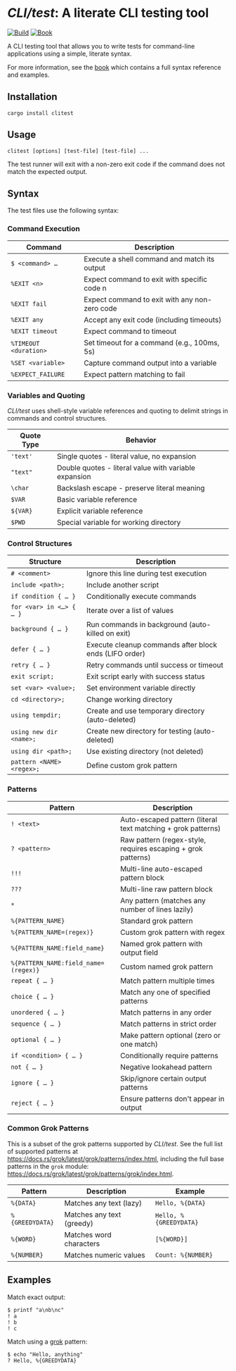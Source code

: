 # _CLI/test_: A literate CLI testing tool

[![Build](https://img.shields.io/github/actions/workflow/status/mmastrac/clitest/build.yml?branch=master)](https://github.com/mmastrac/clitest/actions/workflows/build.yml)
[![Book](https://img.shields.io/badge/book-online-blue)](https://mmastrac.github.io/clitest/)

A CLI testing tool that allows you to write tests for command-line applications
using a simple, literate syntax.

For more information, see the [book](https://mmastrac.github.io/clitest/) which
contains a full syntax reference and examples.

## Installation

```shell
cargo install clitest
```

## Usage

```shell
clitest [options] [test-file] [test-file] ...
```

The test runner will exit with a non-zero exit code if the command does not
match the expected output.

## Syntax

The test files use the following syntax:

### Command Execution

| Command               | Description                                   |
| --------------------- | --------------------------------------------- |
| `$ <command> …`       | Execute a shell command and match its output  |
| `%EXIT <n>`           | Expect command to exit with specific code n   |
| `%EXIT fail`          | Expect command to exit with any non-zero code |
| `%EXIT any`           | Accept any exit code (including timeouts)     |
| `%EXIT timeout`       | Expect command to timeout                     |
| `%TIMEOUT <duration>` | Set timeout for a command (e.g., 100ms, 5s)   |
| `%SET <variable>`     | Capture command output into a variable        |
| `%EXPECT_FAILURE`     | Expect pattern matching to fail               |

### Variables and Quoting

_CLI/test_ uses shell-style variable references and quoting to delimit strings
in commands and control structures.

| Quote Type | Behavior                                              |
| ---------- | ----------------------------------------------------- |
| `'text'`   | Single quotes - literal value, no expansion           |
| `"text"`   | Double quotes - literal value with variable expansion |
| `\char`    | Backslash escape - preserve literal meaning           |
| `$VAR`     | Basic variable reference                              |
| `${VAR}`   | Explicit variable reference                           |
| `$PWD`     | Special variable for working directory                |

### Control Structures

| Structure                 | Description                                            |
| ------------------------- | ------------------------------------------------------ |
| `# <comment>`             | Ignore this line during test execution                 |
| `include <path>;`         | Include another script                                 |
| `if condition { … }`      | Conditionally execute commands                         |
| `for <var> in <…> { … }`  | Iterate over a list of values                          |
| `background { … }`        | Run commands in background (auto-killed on exit)       |
| `defer { … }`             | Execute cleanup commands after block ends (LIFO order) |
| `retry { … }`             | Retry commands until success or timeout                |
| `exit script;`            | Exit script early with success status                  |
| `set <var> <value>;`      | Set environment variable directly                      |
| `cd <directory>;`         | Change working directory                               |
| `using tempdir;`          | Create and use temporary directory (auto-deleted)      |
| `using new dir <name>;`   | Create new directory for testing (auto-deleted)        |
| `using dir <path>;`       | Use existing directory (not deleted)                   |
| `pattern <NAME> <regex>;` | Define custom grok pattern                             |

### Patterns

| Pattern                              | Description                                                  |
| ------------------------------------ | ------------------------------------------------------------ |
| `! <text>`                           | Auto-escaped pattern (literal text matching + grok patterns) |
| `? <pattern>`                        | Raw pattern (regex-style, requires escaping + grok patterns) |
| `!!!`                                | Multi-line auto-escaped pattern block                        |
| `???`                                | Multi-line raw pattern block                                 |
| `*`                                  | Any pattern (matches any number of lines lazily)             |
| `%{PATTERN_NAME}`                    | Standard grok pattern                                        |
| `%{PATTERN_NAME=(regex)}`            | Custom grok pattern with regex                               |
| `%{PATTERN_NAME:field_name}`         | Named grok pattern with output field                         |
| `%{PATTERN_NAME:field_name=(regex)}` | Custom named grok pattern                                    |
| `repeat { … }`                       | Match pattern multiple times                                 |
| `choice { … }`                       | Match any one of specified patterns                          |
| `unordered { … }`                    | Match patterns in any order                                  |
| `sequence { … }`                     | Match patterns in strict order                               |
| `optional { … }`                     | Make pattern optional (zero or one match)                    |
| `if <condition> { … }`               | Conditionally require patterns                               |
| `not { … }`                          | Negative lookahead pattern                                   |
| `ignore { … }`                       | Skip/ignore certain output patterns                          |
| `reject { … }`                       | Ensure patterns don't appear in output                       |

### Common Grok Patterns

This is a subset of the grok patterns supported by _CLI/test_. See the full list
of supported patterns at <https://docs.rs/grok/latest/grok/patterns/index.html>,
including the full base patterns in the `grok` module:
<https://docs.rs/grok/latest/grok/patterns/grok/index.html>.

| Pattern         | Description               | Example                |
| --------------- | ------------------------- | ---------------------- |
| `%{DATA}`       | Matches any text (lazy)   | `Hello, %{DATA}`       |
| `%{GREEDYDATA}` | Matches any text (greedy) | `Hello, %{GREEDYDATA}` |
| `%{WORD}`       | Matches word characters   | `[%{WORD}]`            |
| `%{NUMBER}`     | Matches numeric values    | `Count: %{NUMBER}`     |

## Examples

Match exact output:

```shell
$ printf "a\nb\nc"
! a
! b
! c
```

Match using a [grok](https://mmastrac.github.io/clitest/grok-patterns.html)
pattern:

```shell
$ echo "Hello, anything"
? Hello, %{GREEDYDATA}
```
